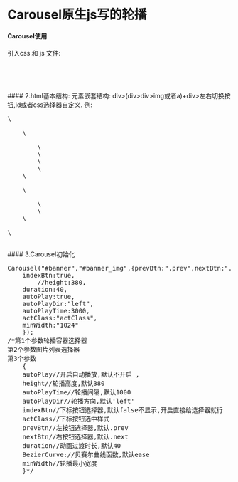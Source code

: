 # Carousel原生js写的轮播
#### Carousel使用<br>
引入css 和 js 文件:
<pre>
<link rel="stylesheet" type="text/css" href="carousel.css">
<script type="text/javascript" src="carousel.js"></script>
</pre>
#### 2.html基本结构: 
元素嵌套结构: div>(div>div>img或者a)+div>左右切换按钮,id或者css选择器自定义.
例:  <pre>
\<div id="banner">
	\<div id="banner_img" class="banner_img">
		\<a href="###"><img \src="1.png"/></a>
		\<a href="###"><img \src="2.png"/></a>
		\<a href="###"><img \src="3.png"/></a>
		\<a href="###"><img \src="4.png"/></a>
	\</div>
	\<div class="btn">
		\<a href="###" class="prev"></a>
		\<a href="###" class="next"></a>
	\</div>
\</div>
</pre> 
#### 3.Carousel初始化
<pre>Carousel("#banner","#banner_img",{prevBtn:".prev",nextBtn:".next",
	indexBtn:true,
		//height:380,
	duration:40,
	autoPlay:true,
	autoPlayDir:"left",
	autoPlayTime:3000,
	actClass:"actClass",
	minWidth:"1024"
    });
/*第1个参数轮播容器选择器
第2个参数图片列表选择器
第3个参数
    {
	autoPlay//开启自动播放,默认不开启 ,
	height//轮播高度,默认380
	autoPlayTime//轮播间隔,默认1000
	autoPlayDir//轮播方向,默认'left'
	indexBtn//下标按钮选择器,默认false不显示,开启直接给选择器就行
	actClass//下标按钮选中样式
	prevBtn//左按钮选择器,默认.prev
	nextBtn//右按钮选择器,默认.next
	duration//动画过渡时长,默认40
	BezierCurve://贝赛尔曲线函数,默认ease
	minWidth//轮播最小宽度
	}*/
</pre>
